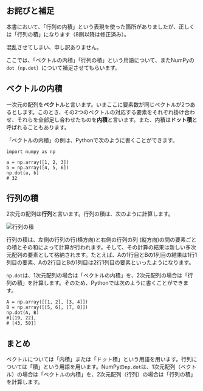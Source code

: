 ## お詫びと補足
本書において、「行列の内積」という表現を使った箇所がありましたが、正しくは「行列の積」になります（8刷以降は修正済み）。

混乱させてしまい、申し訳ありません。

ここでは、「ベクトルの内積」「行列の積」という用語について、またNumPyの`dot`（`np.dot`）について補足させてもらいます。

## ベクトルの内積
一次元の配列を**ベクトル**と言います。いまここに要素数が同じベクトルが2つあるとします。このとき、その2つのベクトルの対応する要素をそれぞれ掛け合わせ、それらを全部足し合わせたものを**内積**と言います。また、内積は**ドット積**と呼ばれることもあります。



「ベクトルの内積」の例は、Pythonで次のように書くことができます。

```
import numpy as np 

a = np.array([1, 2, 3])
b = np.array([4, 5, 6])
np.dot(a, b) 
# 32
```

## 行列の積

2次元の配列は**行列**と言います。行列の積は、次のように計算します。

![行列の積](https://raw.githubusercontent.com/oreilly-japan/deep-learning-from-scratch/images/matrix_mul.png)

行列の積は、左側の行列の行(横方向)と右側の行列の列 (縦方向)の間の要素ごとの積とその和によって計算が行われます。そして、その計算の結果は新しい多次元配列の要素として格納されます。たとえば、Aの1行目とBの1列目の結果は1行1列目の要素、Aの2行目とBの1列目は2行1列目の要素といったようになります。


`np.dot`は、1次元配列の場合は「ベクトルの内積」を、2次元配列の場合は「行列の積」を計算します。そのため、Pythonでは次のように書くことができます。

```
A = np.array([[1, 2], [3, 4]])
B = np.array([[5, 6], [7, 8]])
np.dot(A, B) 
#[[19, 22],
# [43, 50]]
```

## まとめ
ベクトルについては「内積」または「ドット積」という用語を用います。行列については「積」という用語を用います。NumPyの`np.dot`は、1次元配列（ベクトル）の場合は「ベクトルの内積」を、2次元配列（行列）の場合は「行列の積」を計算します。

